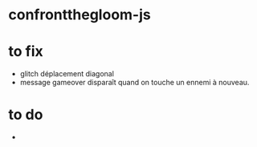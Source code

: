 # confrontthegloom-js

# to fix

- glitch déplacement diagonal
- message gameover disparaît quand on touche un ennemi à nouveau.

# to do

-
